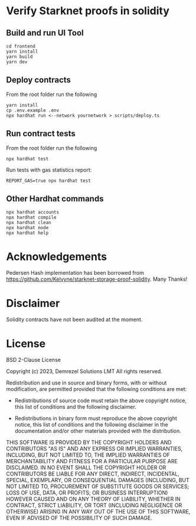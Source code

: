 # Verify Starknet proofs in solidity

## Build and run UI Tool
```shell
cd frontend
yarn install
yarn build
yarn dev
```

## Deploy contracts
From the root folder run the following
```shell
yarn install
cp .env.example .env
npx hardhat run <--network yournetwork > scripts/deploy.ts
```

## Run contract tests
From the root folder run the following
```shell
npx hardhat test
```

Run tests with gas statistics report:
```shell
REPORT_GAS=true npx hardhat test 
```


## Other Hardhat commands

```shell
npx hardhat accounts
npx hardhat compile
npx hardhat clean
npx hardhat node
npx hardhat help
```


# Acknowledgements
Pedersen Hash implementation has been borrowed from https://github.com/Kelvyne/starknet-storage-proof-solidity. Many Thanks!


# Disclaimer
Solidity contracts have not been audited at the moment.


# License
BSD 2-Clause License

Copyright (c) 2023, Demrezel Solutions LMT
All rights reserved.

Redistribution and use in source and binary forms, with or without
modification, are permitted provided that the following conditions are met:

* Redistributions of source code must retain the above copyright notice, this
  list of conditions and the following disclaimer.

* Redistributions in binary form must reproduce the above copyright notice,
  this list of conditions and the following disclaimer in the documentation
  and/or other materials provided with the distribution.

THIS SOFTWARE IS PROVIDED BY THE COPYRIGHT HOLDERS AND CONTRIBUTORS "AS IS"
AND ANY EXPRESS OR IMPLIED WARRANTIES, INCLUDING, BUT NOT LIMITED TO, THE
IMPLIED WARRANTIES OF MERCHANTABILITY AND FITNESS FOR A PARTICULAR PURPOSE ARE
DISCLAIMED. IN NO EVENT SHALL THE COPYRIGHT HOLDER OR CONTRIBUTORS BE LIABLE
FOR ANY DIRECT, INDIRECT, INCIDENTAL, SPECIAL, EXEMPLARY, OR CONSEQUENTIAL
DAMAGES (INCLUDING, BUT NOT LIMITED TO, PROCUREMENT OF SUBSTITUTE GOODS OR
SERVICES; LOSS OF USE, DATA, OR PROFITS; OR BUSINESS INTERRUPTION) HOWEVER
CAUSED AND ON ANY THEORY OF LIABILITY, WHETHER IN CONTRACT, STRICT LIABILITY,
OR TORT (INCLUDING NEGLIGENCE OR OTHERWISE) ARISING IN ANY WAY OUT OF THE USE
OF THIS SOFTWARE, EVEN IF ADVISED OF THE POSSIBILITY OF SUCH DAMAGE.